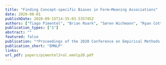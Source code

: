 ```yaml
---
title: "Finding Concept-specific Biases in Form–Meaning Associations"
date: 2020-08-01
publishDate: 2020-09-15T14:35:03.535745Z
authors: ["Tiago Pimentel", "Brian Roark", "Søren Wichmann", "Ryan Cotterell", "Damián Blasi"]
publication_types: ["1"]
abstract: ""
featured: false
publication: "*Proceedings of the 2020 Conference on Empirical Methods in Natural Language Processing and the 9th International Joint Conference on Natural Language Processing*"
publication_short: "EMNLP"
links:
url_pdf: papers/pimentel3+al.emnlp20.pdf
---
```


